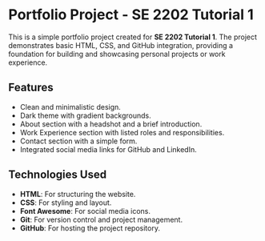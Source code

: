 # Portfolio Project - SE 2202 Tutorial 1

This is a simple portfolio project created for **SE 2202 Tutorial 1**. The project demonstrates basic HTML, CSS, and GitHub integration, providing a foundation for building and showcasing personal projects or work experience.

## Features

- Clean and minimalistic design.
- Dark theme with gradient backgrounds.
- About section with a headshot and a brief introduction.
- Work Experience section with listed roles and responsibilities.
- Contact section with a simple form.
- Integrated social media links for GitHub and LinkedIn.

## Technologies Used

- **HTML**: For structuring the website.
- **CSS**: For styling and layout.
- **Font Awesome**: For social media icons.
- **Git**: For version control and project management.
- **GitHub**: For hosting the project repository.
